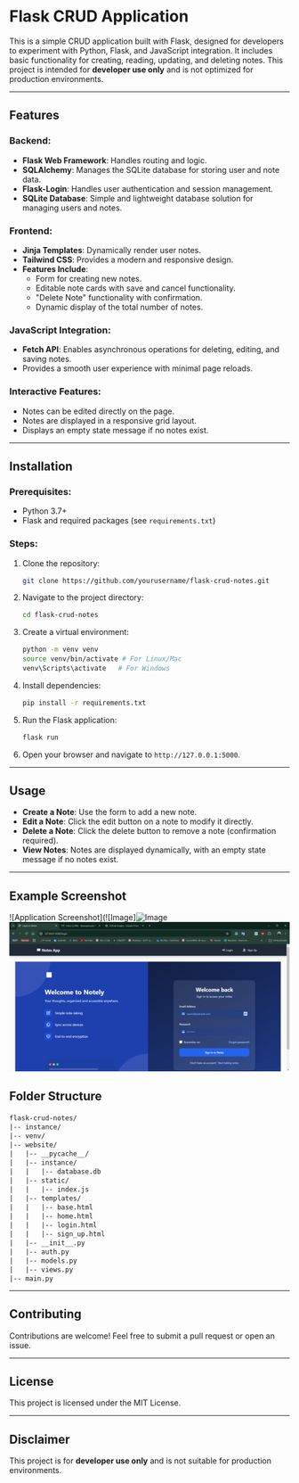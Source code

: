 # Flask CRUD Application

This is a simple CRUD application built with Flask, designed for developers to experiment with Python, Flask, and JavaScript integration. It includes basic functionality for creating, reading, updating, and deleting notes. This project is intended for **developer use only** and is not optimized for production environments.

---

## Features

### Backend:
- **Flask Web Framework**: Handles routing and logic.
- **SQLAlchemy**: Manages the SQLite database for storing user and note data.
- **Flask-Login**: Handles user authentication and session management.
- **SQLite Database**: Simple and lightweight database solution for managing users and notes.

### Frontend:
- **Jinja Templates**: Dynamically render user notes.
- **Tailwind CSS**: Provides a modern and responsive design.
- **Features Include**:
  - Form for creating new notes.
  - Editable note cards with save and cancel functionality.
  - "Delete Note" functionality with confirmation.
  - Dynamic display of the total number of notes.

### JavaScript Integration:
- **Fetch API**: Enables asynchronous operations for deleting, editing, and saving notes.
- Provides a smooth user experience with minimal page reloads.

### Interactive Features:
- Notes can be edited directly on the page.
- Notes are displayed in a responsive grid layout.
- Displays an empty state message if no notes exist.

---

## Installation

### Prerequisites:
- Python 3.7+
- Flask and required packages (see `requirements.txt`)

### Steps:
1. Clone the repository:
   ```bash
   git clone https://github.com/yourusername/flask-crud-notes.git
   ```
2. Navigate to the project directory:
   ```bash
   cd flask-crud-notes
   ```
3. Create a virtual environment:
   ```bash
   python -m venv venv
   source venv/bin/activate # For Linux/Mac
   venv\Scripts\activate   # For Windows
   ```
4. Install dependencies:
   ```bash
   pip install -r requirements.txt
   ```
5. Run the Flask application:
   ```bash
   flask run
   ```
6. Open your browser and navigate to `http://127.0.0.1:5000`.

---

## Usage

- **Create a Note**: Use the form to add a new note.
- **Edit a Note**: Click the edit button on a note to modify it directly.
- **Delete a Note**: Click the delete button to remove a note (confirmation required).
- **View Notes**: Notes are displayed dynamically, with an empty state message if no notes exist.

---

## Example Screenshot

![Application Screenshot](![Image]![Image](https://github.com/user-attachments/assets/accfc381-e125-4eda-87b1-a1e5078ab31e)
![Application Screenshot](https://github.com/SupunLiyanage88/Python-Crud/blob/5126210cf25a1eedbf250e8668362d6d92b39e8d/Screenshot%202025-01-21%20121240.png)


## Folder Structure

```
flask-crud-notes/
|-- instance/
|-- venv/
|-- website/
|   |-- __pycache__/
|   |-- instance/
|   |   |-- database.db
|   |-- static/
|   |   |-- index.js
|   |-- templates/
|   |   |-- base.html
|   |   |-- home.html
|   |   |-- login.html
|   |   |-- sign_up.html
|   |-- __init__.py
|   |-- auth.py
|   |-- models.py
|   |-- views.py
|-- main.py
```

---

## Contributing

Contributions are welcome! Feel free to submit a pull request or open an issue.

---

## License

This project is licensed under the MIT License.

---

## Disclaimer

This project is for **developer use only** and is not suitable for production environments.

